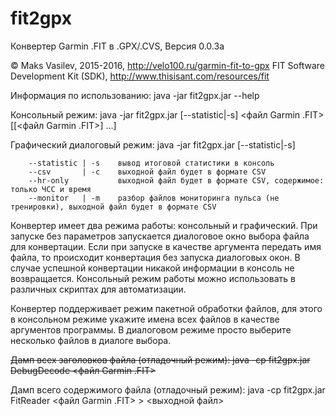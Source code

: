 # fit2gpx

Конвертер Garmin .FIT в .GPX/.CVS, Версия 0.0.3а

© Maks Vasilev, 2015-2016, http://velo100.ru/garmin-fit-to-gpx
FIT Software Development Kit (SDK), http://www.thisisant.com/resources/fit

Информация по использованию:
	java -jar fit2gpx.jar --help

Консольный режим:
	java -jar fit2gpx.jar [--statistic|-s] <файл Garmin .FIT> [[<файл Garmin .FIT>] …]

Графический диалоговый режим:
	java -jar fit2gpx.jar [--statistic|-s]

		--statistic	| -s	вывод итоговой статистики в консоль
		--csv		| -c	выходной файл будет в формате CSV
	    --hr-only			выходной файл будет в формате CSV, содержимое: только ЧСС и время
		--monitor	| -m	разбор файлов мониторинга пульса (не тренировки), выходной файл будет в формате CSV

Конвертер имеет два режима работы: консольный и графический. При запуске без параметров запускается диалоговое окно
выбора файла для конвертации. Если при запуске в качестве аргумента передать имя файла, то происходит конвертация
без запуска диалоговых окон. В случае успешной конвертации никакой информации в консоль не возвращается.
Консольный режим работы можно использовать в различных скриптах для автоматизации.

Конвертер поддерживает режим пакетной обработки файлов, для этого в консольном режиме укажите имена всех файлов
в качестве аргументов программы. В диалоговом режиме просто выберите несколько файлов в диалоге выбора.

~~Дамп всех заголовков файла (отладочный режим):
	java -cp fit2gpx.jar DebugDecode <файл Garmin .FIT>~~

Дамп всего содержимого файла (отладочный режим):
	java -cp fit2gpx.jar FitReader <файл Garmin .FIT> > <выходной файл>